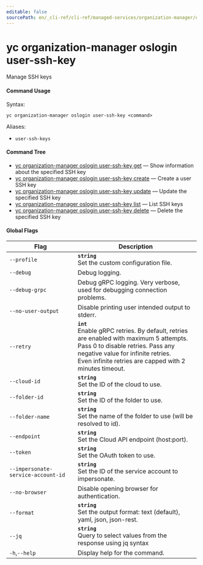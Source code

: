 ```yaml
---
editable: false
sourcePath: en/_cli-ref/cli-ref/managed-services/organization-manager/oslogin/user-ssh-key/index.md
---
```


# yc organization-manager oslogin user-ssh-key

Manage SSH keys

#### Command Usage

Syntax: 

`yc organization-manager oslogin user-ssh-key <command>`

Aliases: 

- `user-ssh-keys`

#### Command Tree

- [yc organization-manager oslogin user-ssh-key get](get.md) — Show information about the specified SSH key
- [yc organization-manager oslogin user-ssh-key create](create.md) — Create a user SSH key
- [yc organization-manager oslogin user-ssh-key update](update.md) — Update the specified SSH key
- [yc organization-manager oslogin user-ssh-key list](list.md) — List SSH keys
- [yc organization-manager oslogin user-ssh-key delete](delete.md) — Delete the specified SSH key

#### Global Flags

| Flag | Description |
|----|----|
|`--profile`|<b>`string`</b><br/>Set the custom configuration file.|
|`--debug`|Debug logging.|
|`--debug-grpc`|Debug gRPC logging. Very verbose, used for debugging connection problems.|
|`--no-user-output`|Disable printing user intended output to stderr.|
|`--retry`|<b>`int`</b><br/>Enable gRPC retries. By default, retries are enabled with maximum 5 attempts.<br/>Pass 0 to disable retries. Pass any negative value for infinite retries.<br/>Even infinite retries are capped with 2 minutes timeout.|
|`--cloud-id`|<b>`string`</b><br/>Set the ID of the cloud to use.|
|`--folder-id`|<b>`string`</b><br/>Set the ID of the folder to use.|
|`--folder-name`|<b>`string`</b><br/>Set the name of the folder to use (will be resolved to id).|
|`--endpoint`|<b>`string`</b><br/>Set the Cloud API endpoint (host:port).|
|`--token`|<b>`string`</b><br/>Set the OAuth token to use.|
|`--impersonate-service-account-id`|<b>`string`</b><br/>Set the ID of the service account to impersonate.|
|`--no-browser`|Disable opening browser for authentication.|
|`--format`|<b>`string`</b><br/>Set the output format: text (default), yaml, json, json-rest.|
|`--jq`|<b>`string`</b><br/>Query to select values from the response using jq syntax|
|`-h`,`--help`|Display help for the command.|
